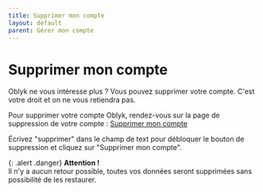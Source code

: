 ```yaml
---
title: Supprimer mon compte
layout: default
parent: Gérer mon compte
---
```


# Supprimer mon compte

Oblyk ne vous intéresse plus ? Vous pouvez supprimer votre compte. C'est votre droit et on ne vous retiendra pas.

Pour supprimer votre compte Oblyk, rendez-vous sur la page de suppression de votre compte : [Supprimer mon compte](https://oblyk.org/delete-account)

Écrivez "supprimer" dans le champ de text pour débloquer le bouton de suppression et cliquez sur "Supprimer mon compte".

{: .alert .danger}
**Attention !**  
Il n'y a aucun retour possible, toutes vos données seront supprimées sans possibilité de les restaurer.

[vos paramètres]: ../../docs/gerer-mon-compte/mes-parametres.md